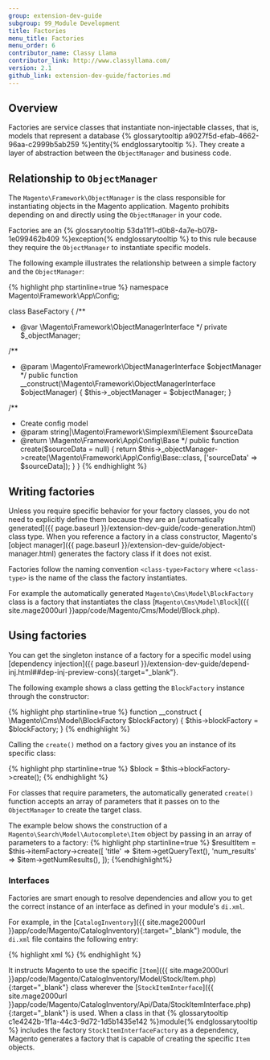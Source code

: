```yaml
---
group: extension-dev-guide
subgroup: 99_Module Development
title: Factories
menu_title: Factories
menu_order: 6
contributor_name: Classy Llama
contributor_link: http://www.classyllama.com/
version: 2.1
github_link: extension-dev-guide/factories.md
---
```


## Overview

Factories are service classes that instantiate non-injectable classes, that is, models that represent a database {% glossarytooltip a9027f5d-efab-4662-96aa-c2999b5ab259 %}entity{% endglossarytooltip %}.
They create a layer of abstraction between the `ObjectManager` and business code.

## Relationship to `ObjectManager`

The `Magento\Framework\ObjectManager` is the class responsible for instantiating objects in the Magento application.
Magento prohibits depending on and directly using the `ObjectManager` in your code.

Factories are an {% glossarytooltip 53da11f1-d0b8-4a7e-b078-1e099462b409 %}exception{% endglossarytooltip %} to this rule because they require the `ObjectManager` to instantiate specific models.

The following example illustrates the relationship between a simple factory and the `ObjectManager`:

{% highlight php startinline=true %}
namespace Magento\Framework\App\Config;

class BaseFactory
{
  /**
   * @var \Magento\Framework\ObjectManagerInterface
   */
  private $_objectManager;

  /**
   * @param \Magento\Framework\ObjectManagerInterface $objectManager
   */
  public function __construct(\Magento\Framework\ObjectManagerInterface $objectManager)
  {
    $this->_objectManager = $objectManager;
  }

  /**
   * Create config model
   * @param string|\Magento\Framework\Simplexml\Element $sourceData
   * @return \Magento\Framework\App\Config\Base
   */
  public function create($sourceData = null)
  {
    return $this->_objectManager->create(\Magento\Framework\App\Config\Base::class, ['sourceData' => $sourceData]);
  }
}
{% endhighlight %}

## Writing factories

Unless you require specific behavior for your factory classes, you do not need to explicitly define them because they are an [automatically generated]({{ page.baseurl }}/extension-dev-guide/code-generation.html) class type.
When you reference a factory in a class constructor, Magento's [object manager]({{ page.baseurl }}/extension-dev-guide/object-manager.html) generates the factory class if it does not exist.

Factories follow the naming convention `<class-type>Factory` where `<class-type>` is the name of the class the factory instantiates.

For example the automatically generated `Magento\Cms\Model\BlockFactory` class is a factory that instantiates the class [`Magento\Cms\Model\Block`]({{ site.mage2000url }}app/code/Magento/Cms/Model/Block.php).

## Using factories

You can get the singleton instance of a factory for a specific model using [dependency injection]({{ page.baseurl }}/extension-dev-guide/depend-inj.html##dep-inj-preview-cons){:target="_blank"}.

The following example shows a class getting the `BlockFactory` instance through the constructor:

{% highlight php startinline=true %}
function __construct ( \Magento\Cms\Model\BlockFactory $blockFactory) {
    $this->blockFactory = $blockFactory;
}
{% endhighlight %}

Calling the `create()` method on a factory gives you an instance of its specific class:

{% highlight php startinline=true %}
$block = $this->blockFactory->create();
{% endhighlight %}

For classes that require parameters, the automatically generated `create()` function accepts an array of parameters that it passes on to the `ObjectManager` to create the target class.

The example below shows the construction of a `Magento\Search\Model\Autocomplete\Item` object by passing in an array of parameters to a factory:
{% highlight php startinline=true %}
$resultItem = $this->itemFactory->create([
  'title' => $item->getQueryText(),
  'num_results' => $item->getNumResults(),
]);
{%endhighlight%}

### Interfaces

Factories are smart enough to resolve dependencies and allow you to get the correct instance of an interface as defined in your module's `di.xml`.

For example, in the [`CatalogInventory`]({{ site.mage2000url }}app/code/Magento/CatalogInventory){:target="_blank"} module, the `di.xml` file contains the following entry:

{% highlight xml %}
<preference for="Magento\CatalogInventory\Api\Data\StockItemInterface" type="Magento\CatalogInventory\Model\Stock\Item" />
{% endhighlight %}

It instructs Magento to use the specific [`Item`]({{ site.mage2000url }}app/code/Magento/CatalogInventory/Model/Stock/Item.php){:target="_blank"} class wherever the [`StockItemInterface`]({{ site.mage2000url }}app/code/Magento/CatalogInventory/Api/Data/StockItemInterface.php){:target="_blank"} is used.
When a class in that {% glossarytooltip c1e4242b-1f1a-44c3-9d72-1d5b1435e142 %}module{% endglossarytooltip %} includes the factory `StockItemInterfaceFactory` as a dependency, Magento generates a factory that is capable of creating the specific `Item` objects.
